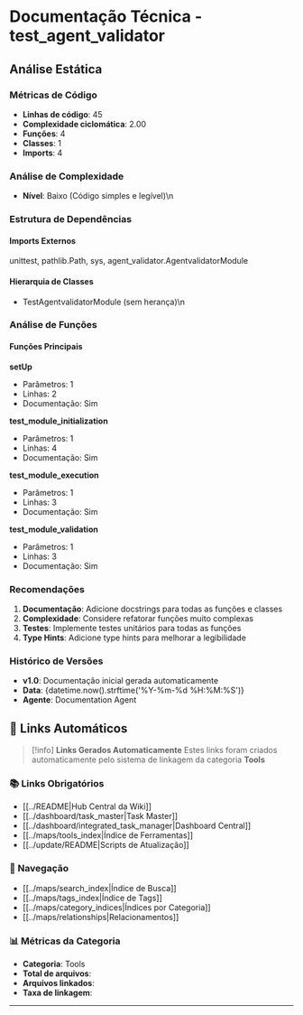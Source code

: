 # Documentação Técnica - test_agent_validator

## Análise Estática

### Métricas de Código
- **Linhas de código**: 45
- **Complexidade ciclomática**: 2.00
- **Funções**: 4
- **Classes**: 1
- **Imports**: 4

### Análise de Complexidade
- **Nível**: Baixo (Código simples e legível)\n
### Estrutura de Dependências

#### Imports Externos
unittest, pathlib.Path, sys, agent_validator.AgentvalidatorModule

#### Hierarquia de Classes
- TestAgentvalidatorModule (sem herança)\n
### Análise de Funções

#### Funções Principais
**setUp**
- Parâmetros: 1
- Linhas: 2
- Documentação: Sim

**test_module_initialization**
- Parâmetros: 1
- Linhas: 4
- Documentação: Sim

**test_module_execution**
- Parâmetros: 1
- Linhas: 3
- Documentação: Sim

**test_module_validation**
- Parâmetros: 1
- Linhas: 3
- Documentação: Sim

### Recomendações

1. **Documentação**: Adicione docstrings para todas as funções e classes
2. **Complexidade**: Considere refatorar funções muito complexas
3. **Testes**: Implemente testes unitários para todas as funções
4. **Type Hints**: Adicione type hints para melhorar a legibilidade

### Histórico de Versões

- **v1.0**: Documentação inicial gerada automaticamente
- **Data**: {datetime.now().strftime('%Y-%m-%d %H:%M:%S')}
- **Agente**: Documentation Agent


## 🔗 **Links Automáticos**

> [!info] **Links Gerados Automaticamente**
> Estes links foram criados automaticamente pelo sistema de linkagem da categoria **Tools**

### **📚 Links Obrigatórios**
- [[../README|Hub Central da Wiki]]
- [[../dashboard/task_master|Task Master]]
- [[../dashboard/integrated_task_manager|Dashboard Central]]
- [[../maps/tools_index|Índice de Ferramentas]]
- [[../update/README|Scripts de Atualização]]

### **🧭 Navegação**
- [[../maps/search_index|Índice de Busca]]
- [[../maps/tags_index|Índice de Tags]]
- [[../maps/category_indices|Índices por Categoria]]
- [[../maps/relationships|Relacionamentos]]

### **📊 Métricas da Categoria**
- **Categoria**: Tools
- **Total de arquivos**: <!-- Contador automático -->
- **Arquivos linkados**: <!-- Contador automático -->
- **Taxa de linkagem**: <!-- Percentual automático -->

---

